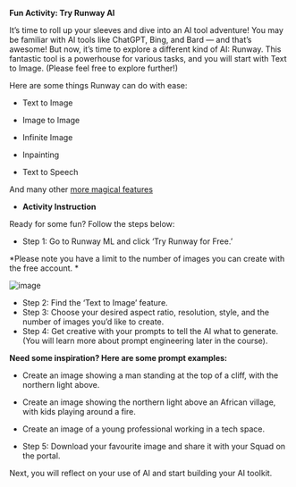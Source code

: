 **Fun Activity: Try Runway AI**

It’s time to roll up your sleeves and dive into an AI tool adventure! You may be familiar with AI tools like ChatGPT, Bing, and Bard — and that’s awesome! But now, it’s time to explore a different kind of AI: Runway. This fantastic tool is a powerhouse for various tasks, and you will start with Text to Image. (Please feel free to explore further!)

Here are some things Runway can do with ease:

- Text to Image

- Image to Image

- Infinite Image

- Inpainting

- Text to Speech

And many other [more magical features](https://runwayml.com/ai-magic-tools/)

- **Activity Instruction**

Ready for some fun? Follow the steps below:

- Step 1: Go to Runway ML and click ‘Try Runway for Free.’

*Please note you have a limit to the number of images you can create with the free account. *

![image](https://github.com/adeleke123/AI-Career-Essentials/assets/51156057/91f14798-eebd-48ea-93ae-197c326b5c5c)
- Step 2: Find the ‘Text to Image’ feature.
- Step 3: Choose your desired aspect ratio, resolution, style, and the number of images you’d like to create.
- Step 4: Get creative with your prompts to tell the AI what to generate. (You will learn more about prompt engineering later in the course). 

**Need some inspiration? Here are some prompt examples:** 

- Create an image showing a man standing at the top of a cliff, with the northern light above.

- Create an image showing the northern light above an African village, with kids playing around a fire.

- Create an image of a young professional working in a tech space. 

- Step 5: Download your favourite image and share it with your Squad on the portal. 

Next, you will reflect on your use of AI and start building your AI toolkit.
